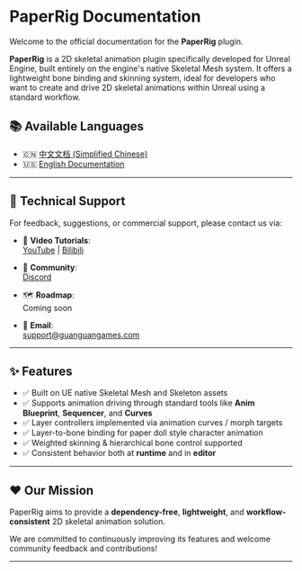 # PaperRig Documentation

Welcome to the official documentation for the **PaperRig** plugin.

**PaperRig** is a 2D skeletal animation plugin specifically developed for Unreal Engine, built entirely on the engine's native Skeletal Mesh system. It offers a lightweight bone binding and skinning system, ideal for developers who want to create and drive 2D skeletal animations within Unreal using a standard workflow.

## 📚 Available Languages

- 🇨🇳 [中文文档 (Simplified Chinese)](zh/README.md)
- 🇺🇸 [English Documentation](en/README.md)

---

## 📣 Technical Support

For feedback, suggestions, or commercial support, please contact us via:
- 🎥 **Video Tutorials**:  
  [YouTube](https://www.youtube.com/playlist?list=PLcX2KvWEiJ4D80jZgjjNGjGjOvuoWWJPS) | [Bilibili](https://www.bilibili.com/list/3546910344350104)

- 💬 **Community**:  
  [Discord](https://discord.com/invite/SBfZg72Y)

- 🗺️ **Roadmap**:  
  Coming soon

- 📧 **Email**:  
  [support@guanguangames.com](mailto:support@guanguangames.com)

---

## ✨ Features

- ✅ Built on UE native Skeletal Mesh and Skeleton assets  
- ✅ Supports animation driving through standard tools like **Anim Blueprint**, **Sequencer**, and **Curves**  
- ✅ Layer controllers implemented via animation curves / morph targets  
- ✅ Layer-to-bone binding for paper doll style character animation  
- ✅ Weighted skinning & hierarchical bone control supported  
- ✅ Consistent behavior both at **runtime** and in **editor**

---

## ❤️ Our Mission

PaperRig aims to provide a **dependency-free**, **lightweight**, and **workflow-consistent** 2D skeletal animation solution.

We are committed to continuously improving its features and welcome community feedback and contributions!

---
